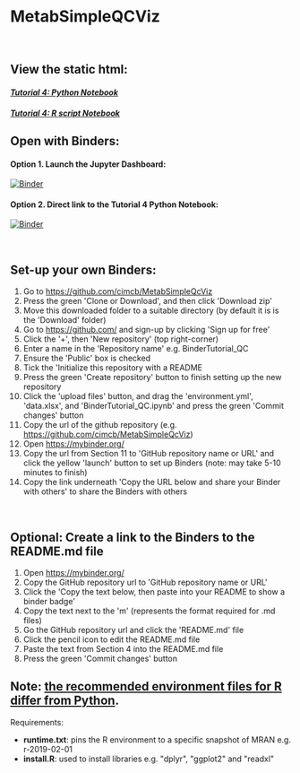# MetabSimpleQCViz
<br />

## View the static html:
#### *[Tutorial 4: Python Notebook](Tutorial4_Python.html)*
#### *[Tutorial 4: R script Notebook](Tutorial4_Rscript.html)*

## Open with Binders:
#### Option 1. Launch the Jupyter Dashboard:
[![Binder](https://mybinder.org/badge_logo.svg)](https://mybinder.org/v2/gh/cimcb/MetabSimpleQcViz/master)
<br />
#### Option 2. Direct link to the Tutorial 4 Python Notebook:
[![Binder](https://mybinder.org/badge_logo.svg)](https://mybinder.org/v2/gh/cimcb/MetabSimpleQcViz/master?filepath=Tutorial4_Python.ipynb)

<br />

## Set-up your own Binders:
1. Go to https://github.com/cimcb/MetabSimpleQcViz
2. Press the green 'Clone or Download', and then click 'Download zip'
3. Move this downloaded folder to a suitable directory (by default it is is the 'Download' folder)
4. Go to https://github.com/ and sign-up by clicking 'Sign up for free'
5. Click the '+', then 'New repository' (top right-corner)
6. Enter a name in the 'Repository name' e.g. BinderTutorial_QC 
7. Ensure the 'Public' box is checked
8. Tick the 'Initialize this repository with a README
9. Press the green 'Create repository' button to finish setting up the new repository
10. Click the 'upload files' button, and drag the 'environment.yml', 'data.xlsx', and 'BinderTutorial_QC.ipynb' and press the green 'Commit changes' button
11. Copy the url of the github repository (e.g. https://github.com/cimcb/MetabSimpleQcViz)
12. Open https://mybinder.org/
13. Copy the url from Section 11 to 'GitHub repository name or URL' and click the yellow 'launch' button to set up Binders (note: may take 5-10 minutes to finish)
14. Copy the link underneath 'Copy the URL below and share your Binder with others' to share the Binders with others

<br />

## Optional: Create a link to the Binders to the README.md file 
1. Open https://mybinder.org/
2. Copy the GitHub repository url to 'GitHub repository name or URL'
3. Click the 'Copy the text below, then paste into your README to show a binder badge'
4. Copy the text next to the 'm' (represents the format required for .md files)
5. Go the GitHub repository url and click the 'README.md' file
6. Click the pencil icon to edit the README.md file
7. Paste the text from Section 4 into the README.md file
8. Press the green 'Commit changes' button

## **Note: [the recommended environment files for R differ from Python](https://mybinder.readthedocs.io/en/latest/config_files.html).** 
Requirements:
- **runtime.txt**: pins the R environment to a specific snapshot of MRAN e.g. r-2019-02-01
- **install.R**:  used to install libraries e.g. "dplyr", "ggplot2" and "readxl"
